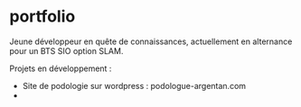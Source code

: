 # portfolio

Jeune développeur en quête de connaissances, actuellement en alternance pour un BTS SIO option SLAM.

Projets en développement : 
  - Site de podologie sur wordpress : podologue-argentan.com
  - 
